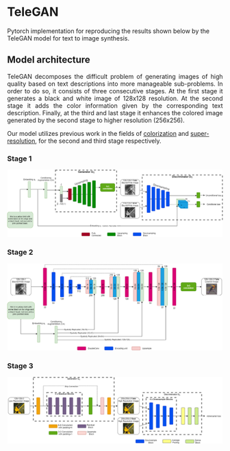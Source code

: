 <h1>TeleGAN</h1>

Pytorch implementation for reproducing the results shown below by the TeleGAN model for text to image synthesis.

<h2>Model architecture</h2>

<p align="justify">TeleGAN decomposes the difficult problem of generating images of high quality based on text descriptions into more manageable sub-problems.
In order to do so, it consists of three consecutive stages. At the first stage it generates a black and white image of 128x128 resolution. At the
second stage it adds the color information given by the corresponding text description. Finally, at the third and last stage it enhances the colored
image generated by the second stage to higher resolution (256x256).</p>

Our model utilizes previous work in the fields of <a href="https://arxiv.org/abs/1803.05400">colorization</a> and <a href="https://arxiv.org/abs/1609.04802">super-resolution</a>, for the second and third stage respectively.

<h3>Stage 1</h3>
<img src="TeleGAN/images/Stage1.jpg"></img>

<h3>Stage 2</h3>
<img src="TeleGAN/images/Stage2.jpg"></img>

<h3>Stage 3</h3>
<img src="TeleGAN/images/Stage3.jpg"></img>
